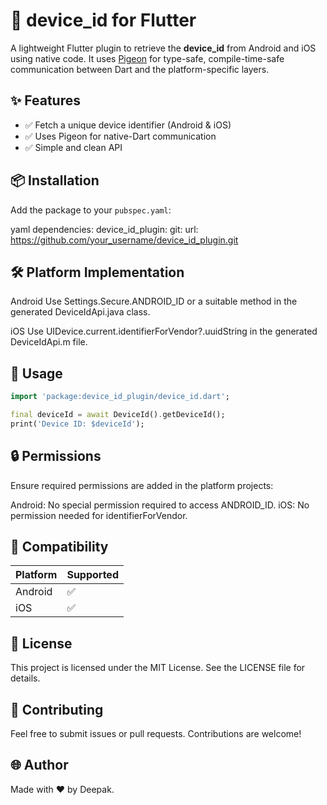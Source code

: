 # 📱 device_id for Flutter


A lightweight Flutter plugin to retrieve the **device_id** from Android and iOS using native code. It uses [Pigeon](https://pub.dev/packages/pigeon) for type-safe, compile-time-safe communication between Dart and the platform-specific layers.

## ✨ Features

- ✅ Fetch a unique device identifier (Android & iOS)
- ✅ Uses Pigeon for native-Dart communication
- ✅ Simple and clean API

## 📦 Installation

Add the package to your `pubspec.yaml`:

yaml
dependencies:
  device_id_plugin:
    git:
      url: https://github.com/your_username/device_id_plugin.git

## 🛠️ Platform Implementation
Android
Use Settings.Secure.ANDROID_ID or a suitable method in the generated DeviceIdApi.java class.

iOS
Use UIDevice.current.identifierForVendor?.uuidString in the generated DeviceIdApi.m file.

## 🚀 Usage
```dart
import 'package:device_id_plugin/device_id.dart';

final deviceId = await DeviceId().getDeviceId();
print('Device ID: $deviceId');
```

## 🔒 Permissions
Ensure required permissions are added in the platform projects:

Android: 
    No special permission required to access ANDROID_ID.
iOS: 
    No permission needed for identifierForVendor.

## 📱 Compatibility

| Platform | Supported |
| -------- | --------- |
| Android  | ✅         |
| iOS      | ✅         |

## 📄 License
This project is licensed under the MIT License. See the LICENSE file for details.

## 💬 Contributing
Feel free to submit issues or pull requests. Contributions are welcome!

## 🌐 Author
Made with ❤️ by Deepak.